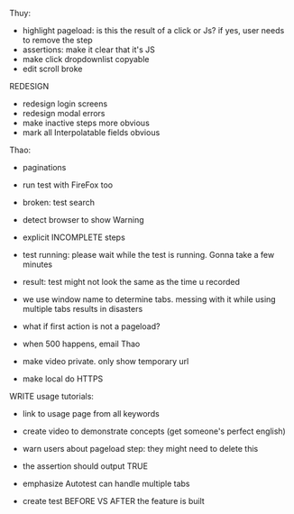 Thuy:
- highlight pageload: is this the result of a click or Js? if yes, user needs to remove the step
- assertions: make it clear that it's JS
- make click dropdownlist copyable
- edit scroll broke



REDESIGN
- redesign login screens
- redesign modal errors
- make inactive steps more obvious
- mark all Interpolatable fields obvious



Thao:
- paginations
- run test with FireFox too
- broken: test search
- detect browser to show Warning
- explicit INCOMPLETE steps
- test running: please wait while the test is running. Gonna take a few minutes
- result: test might not look the same as the time u recorded

- we use window name to determine tabs. messing with it while using multiple tabs results in disasters

- what if first action is not a pageload?
- when 500 happens, email Thao
- make video private. only show temporary url
- make local do HTTPS



WRITE usage tutorials:
- link to usage page from all keywords
- create video to demonstrate concepts (get someone's perfect english)
- warn users about pageload step: they might need to delete this
- the assertion should output TRUE
- emphasize Autotest can handle multiple tabs

- create test BEFORE VS AFTER the feature is built

